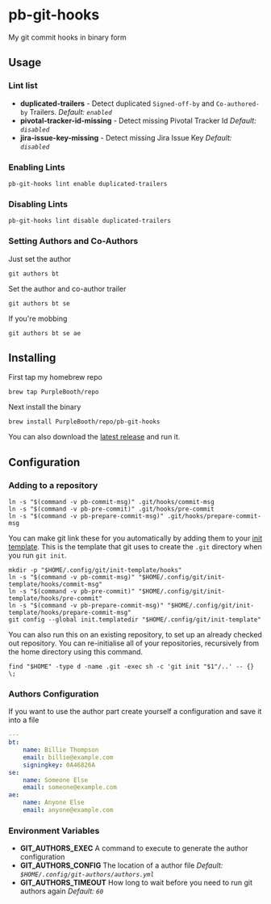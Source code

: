 # pb-git-hooks

My git commit hooks in binary form

## Usage

### Lint list

  - **duplicated-trailers** - Detect duplicated `Signed-off-by` and
    `Co-authored-by` Trailers. *Default: `enabled`*
  - **pivotal-tracker-id-missing** - Detect missing Pivotal Tracker Id
    *Default: `disabled`*
  - **jira-issue-key-missing** - Detect missing Jira Issue Key *Default:
    `disabled`*

### Enabling Lints

``` shell
pb-git-hooks lint enable duplicated-trailers
```

### Disabling Lints

``` shell
pb-git-hooks lint disable duplicated-trailers
```

### Setting Authors and Co-Authors

Just set the author

``` shell
git authors bt
```

Set the author and co-author trailer

``` shell
git authors bt se
```

If you're mobbing

``` shell
git authors bt se ae
```

## Installing

First tap my homebrew repo

``` shell
brew tap PurpleBooth/repo
```

Next install the binary

``` shell
brew install PurpleBooth/repo/pb-git-hooks
```

You can also download the [latest
release](https://github.com/PurpleBooth/pb-git-hooks/releases/latest)
and run it.

## Configuration

### Adding to a repository

``` shell
ln -s "$(command -v pb-commit-msg)" .git/hooks/commit-msg
ln -s "$(command -v pb-pre-commit)" .git/hooks/pre-commit
ln -s "$(command -v pb-prepare-commit-msg)" .git/hooks/prepare-commit-msg
```

You can make git link these for you automatically by adding them to your
[init template](https://git-scm.com/docs/git-init#_template_directory).
This is the template that git uses to create the `.git` directory when
you run `git init`.

``` shell
mkdir -p "$HOME/.config/git/init-template/hooks"
ln -s "$(command -v pb-commit-msg)" "$HOME/.config/git/init-template/hooks/commit-msg"
ln -s "$(command -v pb-pre-commit)" "$HOME/.config/git/init-template/hooks/pre-commit"
ln -s "$(command -v pb-prepare-commit-msg)" "$HOME/.config/git/init-template/hooks/prepare-commit-msg"
git config --global init.templatedir "$HOME/.config/git/init-template"
```

You can also run this on an existing repository, to set up an already
checked out repository. You can re-initialise all of your repositories,
recursively from the home directory using this command.

``` shell
find "$HOME" -type d -name .git -exec sh -c 'git init "$1"/..' -- {} \;
```

### Authors Configuration

If you want to use the author part create yourself a configuration and
save it into a file

``` yaml
---
bt:
    name: Billie Thompson
    email: billie@example.com
    signingkey: 0A46826A
se:
    name: Someone Else
    email: someone@example.com
ae:
    name: Anyone Else
    email: anyone@example.com
```

### Environment Variables

  - **GIT\_AUTHORS\_EXEC** A command to execute to generate the author
    configuration
  - **GIT\_AUTHORS\_CONFIG** The location of a author file *Default:
    `$HOME/.config/git-authors/authors.yml`*
  - **GIT\_AUTHORS\_TIMEOUT** How long to wait before you need to run
    git authors again *Default: `60`*
